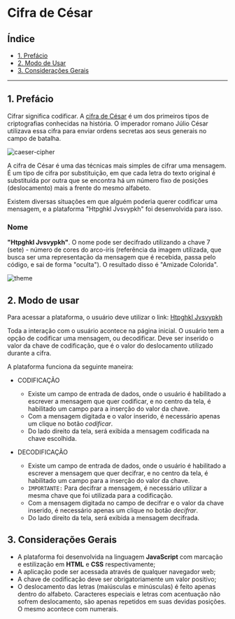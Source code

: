 # Cifra de César 

## Índice

* [1. Prefácio](#1-prefácio)
* [2. Modo de Usar](#2-modo-de-usar)
* [3. Considerações Gerais](#3-considerações-gerais)


***

## 1. Prefácio

Cifrar significa codificar. A [cifra de César](https://pt.wikipedia.org/wiki/Cifra_de_C%C3%A9sar) é um dos primeiros tipos de criptografias conhecidas na história. O imperador romano Júlio César utilizava essa cifra para enviar ordens secretas aos seus generais no campo de
batalha.

![caeser-cipher](https://user-images.githubusercontent.com/11894994/60990999-07ffdb00-a320-11e9-87d0-b7c291bc4cd1.png)

A cifra de César é uma das técnicas mais simples de cifrar uma mensagem. É um tipo de cifra por substituição, em que cada letra do texto original é substituída por outra que se encontra há um número fixo de posições (deslocamento) mais a frente do mesmo alfabeto.

Existem diversas situações em que alguém poderia querer codificar uma mensagem, e a plataforma "Htpghkl Jvsvypkh" foi desenvolvida para isso. 

### Nome

 **"Htpghkl Jvsvypkh"**. O nome pode ser decifrado utilizando a chave 7 (sete) - número de cores do arco-íris (referência da imagem utilizada, que busca ser uma representação da mensagem que é recebida, passa pelo código, e sai de forma "oculta"). O resultado disso é "Amizade Colorida".

![theme](https://www.tokkoro.com/picsup/2908660-minecraft-minimalism-black-glass-rainbows-pink-floyd-dark-side-of-the-moon___game-wallpapers.jpg)

## 2. Modo de usar

Para acessar a plataforma, o usuário deve utilizar o link: [Htpghkl Jvsvypkh](https://bfloriano.github.io/SAP003-cipher/src/index)

Toda a interação com o usuário acontece na página inicial. O usuário tem a opção de codificar uma mensagem, ou decodificar. Deve ser inserido o valor da chave de codificação, que é o valor do deslocamento utilizado durante a cifra.

A plataforma funciona da seguinte maneira:

* CODIFICAÇÃO
    -   Existe um campo de entrada de dados, onde o usuário é habilitado a escrever a mensagem que quer codificar, e no centro da tela, é habilitado um campo para a inserção do valor da chave.
    -   Com a mensagem digitada e o valor inserido, é necessário apenas um clique no botão *codificar*.
    -   Do lado direito da tela, será exibida a mensagem codificada na chave escolhida.

* DECODIFICAÇÃO
    -   Existe um campo de entrada de dados, onde o usuário é habilitado a escrever a mensagem que quer decifrar, e no centro da tela, é habilitado um campo para a inserção do valor da chave.
    -   `IMPORTANTE:` Para decifrar a mensagem, é necessário utilizar a mesma chave que foi utilizada para a codificação.
    -   Com a mensagem digitada no campo de decifrar e o valor da chave inserido, é necessário apenas um clique no botão *decifrar*.
    -   Do lado direito da tela, será exibida a mensagem decifrada.
    
## 3. Considerações Gerais

- A plataforma foi desenvolvida na linguagem **JavaScript** com marcação e estilização em **HTML** e **CSS** respectivamente;
- A aplicação pode ser acessada através de qualquer navegador web;
- A chave de codificação deve ser obrigatoriamente um valor positivo;
- O deslocamento das letras (maiúsculas e minúsculas) é feito apenas dentro do alfabeto. Caracteres especiais e letras com acentuação não sofrem deslocamento, são apenas repetidos em suas devidas posições. O mesmo acontece com numerais.
